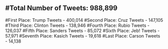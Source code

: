 #Total Number of Tweets: 988,899 
---
#First Place: Trump Tweets - 400,014
#Second Place: Cruz Tweets - 147,105
#Third Place: Clinton Tweets - 138,946
#Fourth Place: Rubio Tweets - 126,037
#Fifth Place: Sanders Tweets - 85,072
#Sixth Place: Jeb! Tweets - 57,971
#Seventh Place: Kasich Tweets - 19,618
#Last Place: Carson Tweets - 14,138
